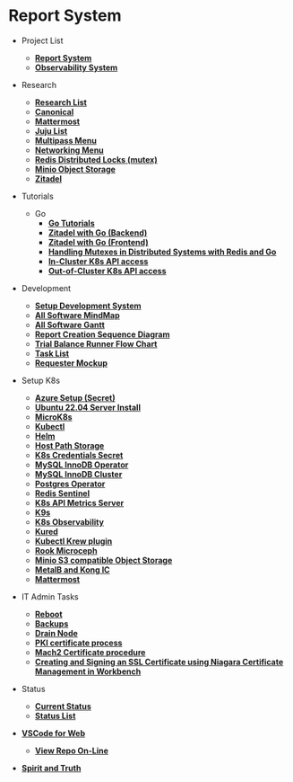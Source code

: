 # Report System

- Project List
  - **[Report System](./projects/report_system/report_system.md)**
  - **[Observability System](./projects/observability_system/observability_system.md)**

- Research
  - **[Research List](./research/research_list.md)**
  - **[Canonical](./research/a_l/canonical/all_canonical.md)**
  - **[Mattermost](./research/m_z/mattermost/mattermost.md)**
  - **[Juju List](./research/a_l/juju/juju_list.md)**
  - **[Multipass Menu](./research/m_z/multipass/multipass_menu.md)**
  - **[Networking Menu](./research/m_z/networking/networking_menu.md)**
  - **[Redis Distributed Locks (mutex)](./research/m_z/redis/mutex/distributed_locks.md)**
  - **[Minio Object Storage](./research/m_z/minio/minio.md)**
  - **[Zitadel](./research/m_z/zitadel/zitadel_article.md)**

- Tutorials
  - Go
    - **[Go Tutorials](./volumes/go/tutorials/tutorial_list.md)**
    - **[Zitadel with Go (Backend)](./volumes/go/tutorials/zitadel/backend/backend.md)**
    - **[Zitadel with Go (Frontend)](./volumes/go/tutorials/zitadel/frontend/frontend.md)**
    - **[Handling Mutexes in Distributed Systems with Redis and Go](./volumes/go/tutorials/redis_sentinel/mutex/tutorial_redis_mutex_go.md)**
    - **[In-Cluster K8s API access](./volumes/go/tutorials/k8s/in_cluster_client_configuration/in-cluster-client-configuration.md)**
    - **[Out-of-Cluster K8s API access](./volumes/go/tutorials/k8s/out-of-cluster-client-configuration/out-of-cluster-client-configuration.md)**

- Development
  - **[Setup Development System](./development/report_system/setup_dev_system/setup_dev_system.md)**
  - **[All Software MindMap](./development/report_system/all_sw_mindmap.md)**
  - **[All Software Gantt](./development/report_system/all_sw_gantt.md)**
  - **[Report Creation Sequence Diagram](./development/report_system/report_creation_sequece_diagram.md)**
  - **[Trial Balance Runner Flow Chart](./development/report_system/trial_balance_runner_flow_chart.md)**
  - **[Task List](./development/report_system/task_list.md)**
  - **[Requester Mockup](./development/report_system/requester_mockup/requester_mockup.md)**

- Setup K8s
  - **[Azure Setup (Secret)](../azure/mobexglobal.com/azure_setup.md)**
  - **[Ubuntu 22.04 Server Install](./linux/ubuntu22-04/server-install.md)**
  - **[MicroK8s](./k8s/microk8s_1.28_install.md)**
  - **[Kubectl](./k8s/kubectl-install.md)**
  - **[Helm](./k8s/helm-install.md)**
  - **[Host Path Storage](./k8s/host_path_storage/host_path_storage.md)**
  - **[K8s Credentials Secret](./k8s/credentials/credentials.md)**
  - **[MySQL InnoDB Operator](./k8s/mysql-operator-install.md)**
  - **[MySQL InnoDB Cluster](./k8s/mysql-innodb-cluster-install.md)**
  - **[Postgres Operator](./k8s/postgres-operator-install.md)**
  - **[Redis Sentinel](./k8s/redis_sentinel.md)**
  - **[K8s API Metrics Server](./k8s/metrics-server.md)**
  - **[K9s](./k8s/k9s-install.md)**
  - **[K8s Observability](./k8s/kube-prometheus-stack-install.md)**
  - **[Kured](./k8s/kured-install.md)**
  - **[Kubectl Krew plugin](./k8s/krew-install.md)**
  - **[Rook Microceph](./k8s/rook-microceph-install.md)**
  - **[Minio S3 compatible Object Storage](./k8s/minio-install.md)**
  - **[MetalB and Kong IC](./k8s/metalb-kong-install.md)**
  - **[Mattermost](./k8s/mattermost_install.md)**

- IT Admin Tasks
  - **[Reboot](./it_admin/reboot.md)**
  - **[Backups](./it_admin/backups/backups.md)**
  - **[Drain Node](./it_admin/drain.md)**
  - **[PKI certificate process](./it_admin/pki/gen-and-install-certs.md)**
  - **[Mach2 Certificate procedure](./it_admin/pki/gen_mach2_cert.md)**
  - **[Creating and Signing an SSL Certificate using Niagara Certificate Management in Workbench](./research/m_z/niagara/ssl.md)**

- Status
  - **[Current Status](./development/status/weekly/current_status.md)**
  - **[Status List](./development/status/weekly/status_list.md)**

- **[VSCode for Web](./linux/a_d/code/vscode_for_web.md)**
  - **[View Repo On-Line](https://github.dev/brentgroves/repsys/blob/main/development/status/weekly/current_status.md)**

- **[Spirit and Truth](./spirit_and_truth/spirit_and_truth.md)**

